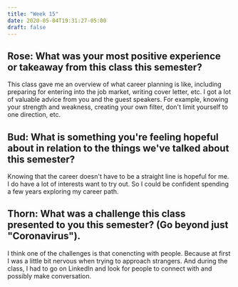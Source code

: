 ```yaml
---
title: "Week 15"
date: 2020-05-04T19:31:27-05:00
draft: false
---
```


## Rose: What was your most positive experience or takeaway from this class this semester?
This class gave me an overview of what career planning is like, including preparing for entering into the job market, writing cover letter, etc. I got a lot of valuable advice from you and the guest speakers. For example, knowing your strength and weakness, creating your own filter, don't limit yourself to one direction, etc.


## Bud: What is something you're feeling hopeful about in relation to the things we've talked about this semester?
Knowing that the career doesn't have to be a straight line is hopeful for me. I do have a lot of interests want to try out. So I could be confident spending a few years exploring my career path. 


## Thorn: What was a challenge this class presented to you this semester? (Go beyond just "Coronavirus").
I think one of the challenges is that conencting with people. Because at first I was a little bit nervous when trying to approach strangers. And during the class, I had to go on LinkedIn and look for people to connect with and possibly make conversation.
